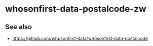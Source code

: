 # whosonfirst-data-postalcode-zw

## See also

* https://github.com/whosonfirst-data/whosonfirst-data-postalcode
